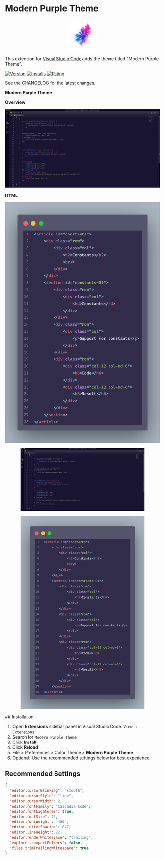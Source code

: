 # Modern Purple Theme
<p align="center">
  <img alt="icon" width="20%" src="https://raw.githubusercontent.com/nataliefruitema/modern-purple-theme/master/images/modern-purple-theme-icon.png">
</p>

This extension for [Visual Studio Code](http://code.visualstudio.com) adds the theme titled "Modern Purple Theme".

[![Version](https://vsmarketplacebadge.apphb.com/version/nataliefruitema.modern-purple-theme.svg)](https://marketplace.visualstudio.com/items?itemName=nataliefruitema.modern-purple-theme)
[![Installs](https://vsmarketplacebadge.apphb.com/installs/nataliefruitema.modern-purple-theme.svg)](https://marketplace.visualstudio.com/items?itemName=nataliefruitema.modern-purple-theme)
[![Rating](https://vsmarketplacebadge.apphb.com/rating-star/nataliefruitema.modern-purple-theme.svg)](https://marketplace.visualstudio.com/items?itemName=nataliefruitema.modern-purple-theme)

See the [CHANGELOG](CHANGELOG.md) for the latest changes.

**Modern Purple Theme**

**Overview**

![Overview](https://raw.githubusercontent.com/nataliefruitema/modern-purple-theme/master/Overview_example.png)

**HTML**

![HMTL](https://raw.githubusercontent.com/nataliefruitema/modern-purple-theme/master/HTML_example.png)

<p align="center">
  <img alt="overview-screenshot" width="80%" src="https://raw.githubusercontent.com/nataliefruitema/modern-purple-theme/master/Overview_example.png">
</p>

<p align="center">
  <img alt="html-screenshot" width="80%" src="https://raw.githubusercontent.com/nataliefruitema/modern-purple-theme/master/HTML_example.png">
</p>
## Installation

1. Open **Extensions** sidebar panel in Visual Studio Code. `View → Extensions`
2. Search for `Modern Purple Theme`
3. Click **Install**
4. Click **Reload**
5. File > Preferences > Color Theme > **Modern Purple Theme**
6. Optional: Use the recommended settings below for best experience

## Recommended Settings

```json
{
  "editor.cursorBlinking": "smooth",
  "editor.cursorStyle": "line",
  "editor.cursorWidth": 2,
  "editor.fontFamily": "Cascadia Code",
  "editor.fontLigatures": true,
  "editor.fontSize": 13,
  "editor.fontWeight": "450",
  "editor.letterSpacing": 0.7,
  "editor.lineHeight": 22,
  "editor.renderWhitespace": "trailing",
  "explorer.compactFolders": false,
  "files.trimTrailingWhitespace": true
}
```
